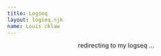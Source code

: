 ```yaml
---
title: Logseq
layout: logseq.njk
name: Louis cklaw
---
```


<div style="display: flex; flex-direction: row; justify-content: center">
  redirecting to my logseq ...
</div>

<script>
  window.location.href ='/logseq-helloworld'
</script>